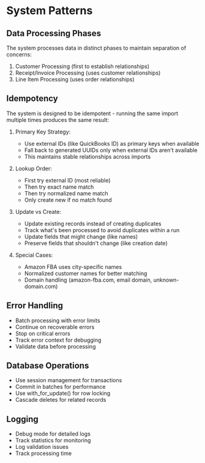 # System Patterns

## Data Processing Phases
The system processes data in distinct phases to maintain separation of concerns:
1. Customer Processing (first to establish relationships)
2. Receipt/Invoice Processing (uses customer relationships)
3. Line Item Processing (uses order relationships)

## Idempotency
The system is designed to be idempotent - running the same import multiple times produces the same result:

1. Primary Key Strategy:
   - Use external IDs (like QuickBooks ID) as primary keys when available
   - Fall back to generated UUIDs only when external IDs aren't available
   - This maintains stable relationships across imports

2. Lookup Order:
   - First try external ID (most reliable)
   - Then try exact name match
   - Then try normalized name match
   - Only create new if no match found

3. Update vs Create:
   - Update existing records instead of creating duplicates
   - Track what's been processed to avoid duplicates within a run
   - Update fields that might change (like names)
   - Preserve fields that shouldn't change (like creation date)

4. Special Cases:
   - Amazon FBA uses city-specific names
   - Normalized customer names for better matching
   - Domain handling (amazon-fba.com, email domain, unknown-domain.com)

## Error Handling
- Batch processing with error limits
- Continue on recoverable errors
- Stop on critical errors
- Track error context for debugging
- Validate data before processing

## Database Operations
- Use session management for transactions
- Commit in batches for performance
- Use with_for_update() for row locking
- Cascade deletes for related records

## Logging
- Debug mode for detailed logs
- Track statistics for monitoring
- Log validation issues
- Track processing time
